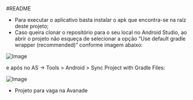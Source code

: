 #README

* Para executar o aplicativo basta instalar o apk que encontra-se na raíz deste projeto;
* Caso queira clonar o repositório para o seu local no Android Studio, ao abrir o projeto não esqueça de selecionar a opção “Use default gradle wrapper (recommended)” conforme imagem abaixo:

![Image](https://imgur.com/5864fmM)

 e após no AS -> Tools > Android > Sync Project with Gradle Files:

![Image](https://imgur.com/ZmqIp4Y)


* Projeto para vaga na Avanade
